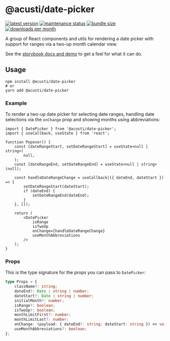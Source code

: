 # @acusti/date-picker

[![latest version](https://img.shields.io/npm/v/@acusti/date-picker?style=for-the-badge)](https://www.npmjs.com/package/@acusti/date-picker)
[![maintenance status](https://img.shields.io/npms-io/maintenance-score/@acusti/date-picker?style=for-the-badge)](https://npms.io/search?q=%40acusti%2Fdate-picker)
[![bundle size](https://img.shields.io/bundlephobia/minzip/@acusti/date-picker?style=for-the-badge)](https://bundlephobia.com/package/@acusti/date-picker)
[![downloads per month](https://img.shields.io/npm/dm/@acusti/date-picker?style=for-the-badge)](https://www.npmjs.com/package/@acusti/date-picker)

A group of React components and utils for rendering a date picker with
support for ranges via a two-up month calendar view.

See the [storybook docs and demo][] to get a feel for what it can do.

[storybook docs and demo]:
    https://acusti-uikit.netlify.app/?path=/docs/uikit-controls-datepicker-datepicker--docs

## Usage

```
npm install @acusti/date-picker
# or
yarn add @acusti/date-picker
```

### Example

To render a two-up date picker for selecting date ranges, handling date
selections via the `onChange` prop and showing months using abbreviations:

```tsx
import { DatePicker } from '@acusti/date-picker';
import { useCallback, useState } from 'react';

function Popover() {
    const [dateRangeStart, setDateRangeStart] = useState<null | string>(
        null,
    );
    const [dateRangeEnd, setDateRangeEnd] = useState<null | string>(null);

    const handleDateRangeChange = useCallback(({ dateEnd, dateStart }) => {
        setDateRangeStart(dateStart);
        if (dateEnd) {
            setDateRangeEnd(dateEnd);
        }
    }, []);

    return (
        <DatePicker
            isRange
            isTwoUp
            onChange={handleDateRangeChange}
            useMonthAbbreviations
        />
    );
}
```

### Props

This is the type signature for the props you can pass to `DatePicker`:

```ts
type Props = {
    className?: string;
    dateEnd?: Date | string | number;
    dateStart?: Date | string | number;
    initialMonth?: number;
    isRange?: boolean;
    isTwoUp?: boolean;
    monthLimitFirst?: number;
    monthLimitLast?: number;
    onChange: (payload: { dateEnd?: string; dateStart: string }) => void;
    useMonthAbbreviations?: boolean;
};
```
